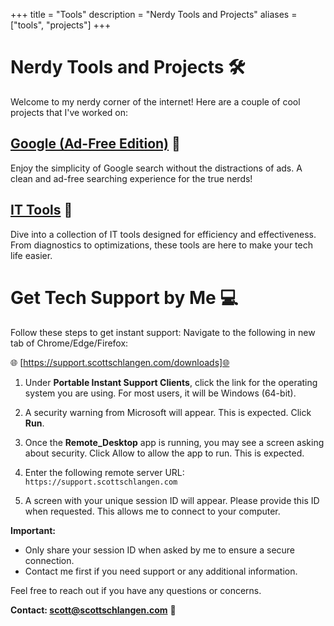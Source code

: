 +++
title = "Tools"
description = "Nerdy Tools and Projects"
aliases = ["tools", "projects"]
+++

# Nerdy Tools and Projects 🛠️

Welcome to my nerdy corner of the internet! Here are a couple of cool projects that I've worked on:

## [Google (Ad-Free Edition)](https://goog.scottschlangen.com) 🚀

Enjoy the simplicity of Google search without the distractions of ads. A clean and ad-free searching experience for the true nerds!

## [IT Tools](https://tools.scottschlangen.com) 🔧

Dive into a collection of IT tools designed for efficiency and effectiveness. From diagnostics to optimizations, these tools are here to make your tech life easier.

# Get Tech Support by Me 💻
Follow these steps to get instant support:
Navigate to the following in new tab of Chrome/Edge/Firefox:

🌐 [https://support.scottschlangen.com/downloads]🌐 

1. Under **Portable Instant Support Clients**, click the link for the operating system you are using. For most users, it will be Windows (64-bit).

2. A security warning from Microsoft will appear. This is expected. Click **Run**.

3. Once the **Remote_Desktop** app is running, you may see a screen asking about security. Click Allow to allow the app to run. This is expected. 

4. Enter the following remote server URL: `https://support.scottschlangen.com`

5. A screen with your unique session ID will appear. Please provide this ID when requested. This allows me to connect to your computer.


**Important:**
- Only share your session ID when asked by me to ensure a secure connection.
- Contact me first if you need support or any additional information.

Feel free to reach out if you have any questions or concerns.

**Contact: [scott@scottschlangen.com](mailto:scott@scottschlangen.com)** 📧
